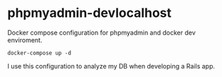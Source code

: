 # phpmyadmin-devlocalhost

Docker compose configuration for phpmyadmin and docker dev enviroment.

```docker-compose up -d```

I use this configuration to analyze my DB when developing a Rails app.
